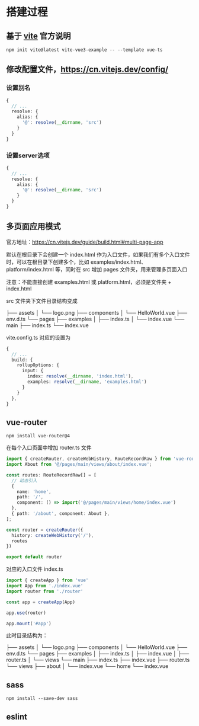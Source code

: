 # 搭建过程

## 基于 [vite](https://cn.vitejs.dev/) 官方说明

```shell
npm init vite@latest vite-vue3-example -- --template vue-ts
```

## 修改配置文件，https://cn.vitejs.dev/config/

### 设置别名

``` typescript
{
  // ...
  resolve: {
    alias: {
      '@': resolve(__dirname, 'src')
    }
  }
}
```

### 设置server选项

``` typescript
{
  // ...
  resolve: {
    alias: {
      '@': resolve(__dirname, 'src')
    }
  }
}
```

## 多页面应用模式

官方地址：https://cn.vitejs.dev/guide/build.html#multi-page-app

默认在根目录下会创建一个 index.html 作为入口文件，如果我们有多个入口文件时，可以在根目录下创建多个，比如 examples/index.html、platform/index.html 等，同时在 src 增加 pages 文件夹，用来管理多页面入口

注意：不能直接创建 examples.html 或 platform.html，必须是文件夹 + index.html

src 文件夹下文件目录结构变成

├── assets
│   └── logo.png
├── components
│   └── HelloWorld.vue
├── env.d.ts
└── pages
    ├── examples
    │   ├── index.ts
    │   └── index.vue
    └── main
        ├── index.ts
        └── index.vue

vite.config.ts 对应的设置为

``` typescript
{
  // ...
  build: {
    rollupOptions: {
      input: {
        index: resolve(__dirname, 'index.html'),
        examples: resolve(__dirname, 'examples.html')
      }
    }
  },
}
```

## vue-router

```shell
npm install vue-router@4
```

在每个入口页面中增加 router.ts 文件

```typescript
import { createRouter, createWebHistory, RouteRecordRaw } from 'vue-router'
import About from '@/pages/main/views/about/index.vue';

const routes: RouteRecordRaw[] = [
  // 动态引入
  {
    name: 'home',
    path: '/',
    component: () => import('@/pages/main/views/home/index.vue')
  },
  { path: '/about', component: About },
];

const router = createRouter({
  history: createWebHistory('/'),
  routes
})

export default router
```

对应的入口文件 index.ts

```typescript
import { createApp } from 'vue'
import App from './index.vue'
import router from './router'

const app = createApp(App)

app.use(router)

app.mount('#app')
```

此时目录结构为：

├── assets
│   └── logo.png
├── components
│   └── HelloWorld.vue
├── env.d.ts
└── pages
    ├── examples
    │   ├── index.ts
    │   ├── index.vue
    │   ├── router.ts
    │   └── views
    └── main
        ├── index.ts
        ├── index.vue
        ├── router.ts
        └── views
            ├── about
            │   └── index.vue
            └── home
                └── index.vue

## sass

```shell
npm install --save-dev sass
```

## eslint
